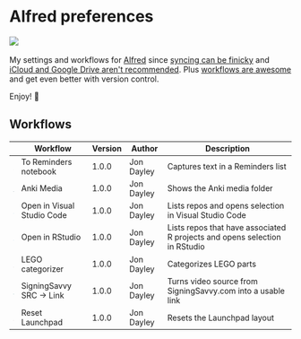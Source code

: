 # Alfred preferences

![](https://img.shields.io/github/v/release/cadnza/Alfred.alfredpreferences)

My settings and workflows for [Alfred](https://www.alfredapp.com/) since [syncing can be finicky](https://www.alfredapp.com/help/advanced/sync/#second-mac) and [iCloud and Google Drive aren't recommended](https://www.alfredapp.com/help/advanced/sync/#services). Plus [workflows are awesome](https://www.alfredapp.com/workflows/) and get even better with version control.

Enjoy! 🎩

## Workflows

| | Workflow | Version | Author | Description |
|-|-|-|-|-|
| <img src="readmeImages/6B1DC892-A9D0-458A-BBEE-6EFB120AEC1D.png" width="1in"></img> | To Reminders notebook | 1.0.0 | Jon Dayley | Captures text in a Reminders list |
| <img src="readmeImages/A13E8D8C-76A8-4936-9544-2FB23BF621CB.png" width="1in"></img> | Anki Media | 1.0.0 | Jon Dayley | Shows the Anki media folder |
| <img src="readmeImages/F9353C90-C37F-4687-A858-CD3FD405CB6D.png" width="1in"></img> | Open in Visual Studio Code | 1.0.0 | Jon Dayley | Lists repos and opens selection in Visual Studio Code |
| <img src="readmeImages/C712F8A2-BB82-4467-A9CE-1065EA354F78.png" width="1in"></img> | Open in RStudio | 1.0.0 | Jon Dayley | Lists repos that have associated R projects and opens selection in RStudio |
| <img src="readmeImages/FE471B00-FED9-4908-9F93-27E81C8E5FA5.png" width="1in"></img> | LEGO categorizer | 1.0.0 | Jon Dayley | Categorizes LEGO parts |
| <img src="readmeImages/3BDC507F-D637-4164-8BEF-9128CBCD46C7.png" width="1in"></img> | SigningSavvy SRC → Link | 1.0.0 | Jon Dayley | Turns video source from SigningSavvy.com into a usable link |
| <img src="readmeImages/4CC16EC5-7957-4ACE-8E0D-A9B60C61B960.png" width="1in"></img> | Reset Launchpad | 1.0.0 | Jon Dayley | Resets the Launchpad layout |
